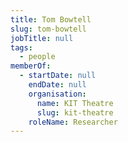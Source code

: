 ```yaml
---
title: Tom Bowtell
slug: tom-bowtell
jobTitle: null
tags:
  - people
memberOf:
  - startDate: null
    endDate: null
    organisation:
      name: KIT Theatre
      slug: kit-theatre
    roleName: Researcher
---
```

